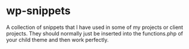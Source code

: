 # wp-snippets
A collection of snippets that I have used in some of my projects or client projects. They should normally just be inserted into the functions.php of your child theme and then work perfectly.

